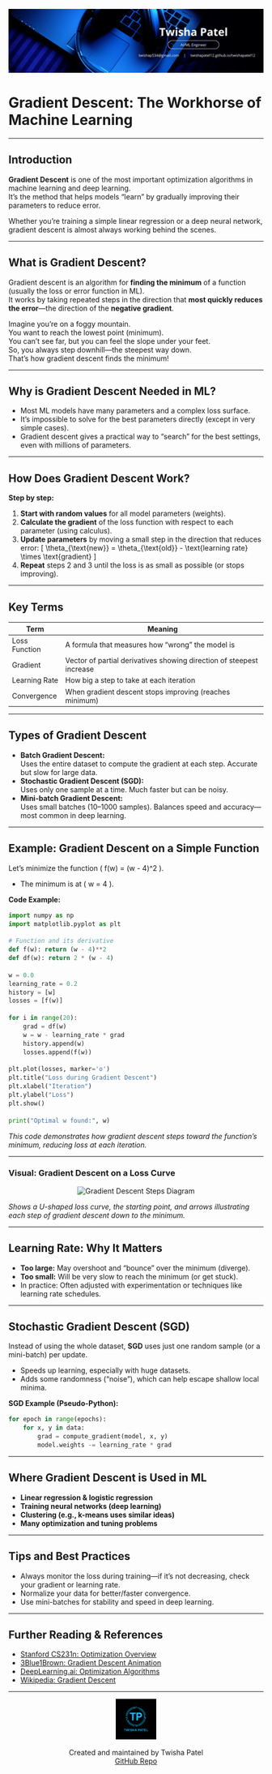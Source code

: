 ![Banner](https://github.com/twishapatel12/AI-ML-Journal/blob/main/assets/aiml-banner.png)

# Gradient Descent: The Workhorse of Machine Learning

---

## Introduction

**Gradient Descent** is one of the most important optimization algorithms in machine learning and deep learning.  
It’s the method that helps models “learn” by gradually improving their parameters to reduce error.

Whether you’re training a simple linear regression or a deep neural network, gradient descent is almost always working behind the scenes.

---

## What is Gradient Descent?

Gradient descent is an algorithm for **finding the minimum** of a function (usually the loss or error function in ML).  
It works by taking repeated steps in the direction that **most quickly reduces the error**—the direction of the **negative gradient**.

Imagine you’re on a foggy mountain.  
You want to reach the lowest point (minimum).  
You can’t see far, but you can feel the slope under your feet.  
So, you always step downhill—the steepest way down.  
That’s how gradient descent finds the minimum!

---

## Why is Gradient Descent Needed in ML?

- Most ML models have many parameters and a complex loss surface.
- It’s impossible to solve for the best parameters directly (except in very simple cases).
- Gradient descent gives a practical way to “search” for the best settings, even with millions of parameters.

---

## How Does Gradient Descent Work?

**Step by step:**

1. **Start with random values** for all model parameters (weights).
2. **Calculate the gradient** of the loss function with respect to each parameter (using calculus).
3. **Update parameters** by moving a small step in the direction that reduces error:
   \[
   \theta_{\text{new}} = \theta_{\text{old}} - \text{learning rate} \times \text{gradient}
   \]
4. **Repeat** steps 2 and 3 until the loss is as small as possible (or stops improving).

---

## Key Terms

| Term             | Meaning                                                      |
|------------------|-------------------------------------------------------------|
| Loss Function    | A formula that measures how “wrong” the model is             |
| Gradient         | Vector of partial derivatives showing direction of steepest increase |
| Learning Rate    | How big a step to take at each iteration                     |
| Convergence      | When gradient descent stops improving (reaches minimum)      |

---

## Types of Gradient Descent

- **Batch Gradient Descent:**  
  Uses the entire dataset to compute the gradient at each step. Accurate but slow for large data.
- **Stochastic Gradient Descent (SGD):**  
  Uses only one sample at a time. Much faster but can be noisy.
- **Mini-batch Gradient Descent:**  
  Uses small batches (10–1000 samples). Balances speed and accuracy—most common in deep learning.

---

## Example: Gradient Descent on a Simple Function

Let’s minimize the function \( f(w) = (w - 4)^2 \).

- The minimum is at \( w = 4 \).

**Code Example:**

```python
import numpy as np
import matplotlib.pyplot as plt

# Function and its derivative
def f(w): return (w - 4)**2
def df(w): return 2 * (w - 4)

w = 0.0
learning_rate = 0.2
history = [w]
losses = [f(w)]

for i in range(20):
    grad = df(w)
    w = w - learning_rate * grad
    history.append(w)
    losses.append(f(w))

plt.plot(losses, marker='o')
plt.title("Loss during Gradient Descent")
plt.xlabel("Iteration")
plt.ylabel("Loss")
plt.show()

print("Optimal w found:", w)
````

*This code demonstrates how gradient descent steps toward the function’s minimum, reducing loss at each iteration.*

---

### Visual: Gradient Descent on a Loss Curve

<p align="center">
  <img src="https://github.com/twishapatel12/AI-ML-Journal/blob/main/assets/gradient-descent-steps.png" alt="Gradient Descent Steps Diagram" width="480"/>
</p>

*Shows a U-shaped loss curve, the starting point, and arrows illustrating each step of gradient descent down to the minimum.*

---

## Learning Rate: Why It Matters

* **Too large:** May overshoot and “bounce” over the minimum (diverge).
* **Too small:** Will be very slow to reach the minimum (or get stuck).
* In practice: Often adjusted with experimentation or techniques like learning rate schedules.

---

## Stochastic Gradient Descent (SGD)

Instead of using the whole dataset, **SGD** uses just one random sample (or a mini-batch) per update.

* Speeds up learning, especially with huge datasets.
* Adds some randomness (“noise”), which can help escape shallow local minima.

**SGD Example (Pseudo-Python):**

```python
for epoch in range(epochs):
    for x, y in data:
        grad = compute_gradient(model, x, y)
        model.weights -= learning_rate * grad
```

---

## Where Gradient Descent is Used in ML

* **Linear regression & logistic regression**
* **Training neural networks (deep learning)**
* **Clustering (e.g., k-means uses similar ideas)**
* **Many optimization and tuning problems**

---

## Tips and Best Practices

* Always monitor the loss during training—if it’s not decreasing, check your gradient or learning rate.
* Normalize your data for better/faster convergence.
* Use mini-batches for stability and speed in deep learning.

---

## Further Reading & References

* [Stanford CS231n: Optimization Overview](https://cs231n.github.io/optimization-1/)
* [3Blue1Brown: Gradient Descent Animation](https://www.3blue1brown.com/lessons/gradient-descent)
* [DeepLearning.ai: Optimization Algorithms](https://www.deeplearning.ai/resources/optimization-algorithms/)
* [Wikipedia: Gradient Descent](https://en.wikipedia.org/wiki/Gradient_descent)

---

<p align="center">
  <img src="https://github.com/twishapatel12/AI-ML-Journal/blob/main/assets/twisha-patel-logo.png" alt="Twisha Patel Logo" width="80"/>
</p>
<p align="center">
  Created and maintained by Twisha Patel  
  <br>
  <a href="https://github.com/twishapatel12/AI-ML-Journal">GitHub Repo</a>
</p>
